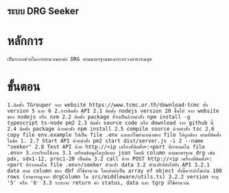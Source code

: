 ระบบ DRG Seeker
---------------

# หลักการ
`
  เป็นระบบช่วยในการคำนวณหาค่า DRG ตามมาตรฐานของกระทรวงสาธารณสุข
`

# ขั้นตอน
``
1.ติดตั้ง TGrouper จาก website https://www.tcmc.or.th/download-tcmc ทั้ง version 5 และ 6
2.การติดตั้ง API
  2.1 ติดตั้ง nodejs version 20 ขึ้นไป จาก website ของ nodejs หรือ nvm
  2.2 ติดตั้ง package ที่จำเป็นด้วยคำสั่ง npm install -g typescript ts-node pm2
  2.3 ติดตั้ง source code หรือ download จาก github นี้
  2.4 ติดตั้ง package ด้วยคำสั่ง npm install
  2.5 compile source ด้วยคำสั่ง tsc
  2.6 copy file env.example ไปเป็น file .env และแก้ไขตำแหน่งของ file ให้ถูกต้อง ตามที่ติดตั้งในข้อ 1.
  2.7 Start API ด้วยคำสั่ง pm2 start dist/server.js -i 2 --name "seeker"
  2.8 Test API ด้วย http://<ip เครื่องที่ติดตั้ง>:<port ที่กำหนดใน file .env>
3.การเรียกใช้งาน
  3.1 เตรียมข้อมูลในรูปแบบ json โดยมี column ตามมาตรฐาน drg เช่น pdx, sdx1-12, proc1-20 เป็นต้น
  3.2 call ด้วย POST http://<ip เครื่องที่ติดตั้ง>:<port ที่กำหนดใน file .env>/seeker ตัวแปร data
  3.2 ตัวแปรที่ส่งไปยัง API
    3.2.1 data ตาม column ของ dbf ที่ใช้คำนวน โดยส่งค่าเป็น array of object ทั้งนี้ควรส่งไม่เกิน 100 rows (สามารถดูจาก drgColumn ใน src/middleware/utils.ts)
    3.2.2 version ระบุ '5' หรือ '6'
  3.3 ระบบจะ return ค่า status, data และ tgrp ที่ใช้คำนวณ
``
